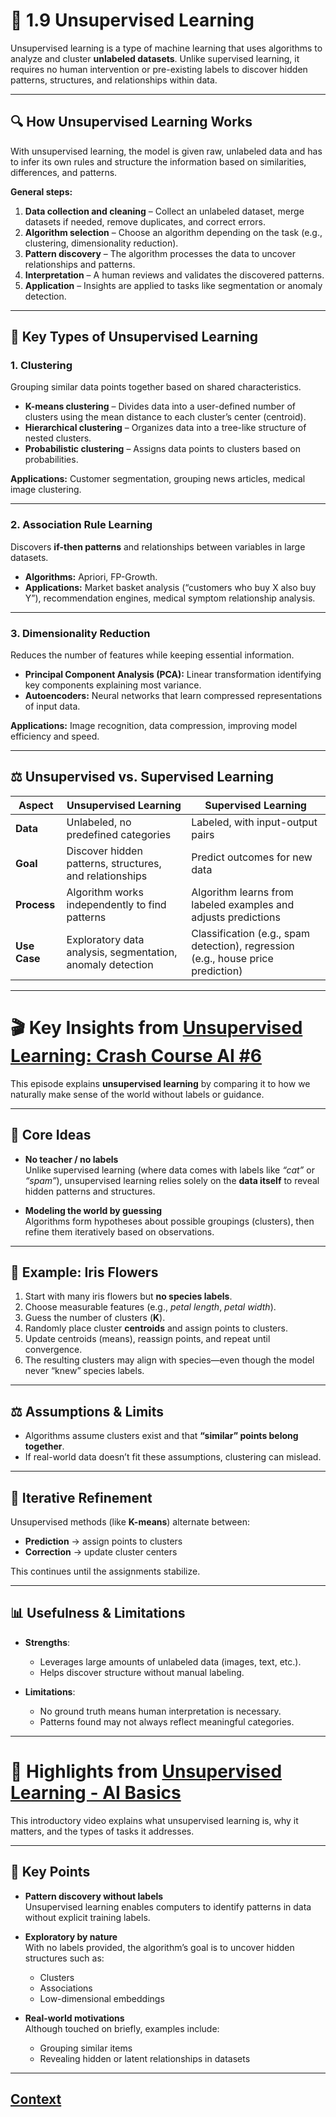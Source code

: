 # 🧩 1.9 Unsupervised Learning

Unsupervised learning is a type of machine learning that uses algorithms to analyze and cluster **unlabeled datasets**. Unlike supervised learning, it requires no human intervention or pre-existing labels to discover hidden patterns, structures, and relationships within data.

---

## 🔍 How Unsupervised Learning Works
With unsupervised learning, the model is given raw, unlabeled data and has to infer its own rules and structure the information based on similarities, differences, and patterns.  

**General steps:**
1. **Data collection and cleaning** – Collect an unlabeled dataset, merge datasets if needed, remove duplicates, and correct errors.  
2. **Algorithm selection** – Choose an algorithm depending on the task (e.g., clustering, dimensionality reduction).  
3. **Pattern discovery** – The algorithm processes the data to uncover relationships and patterns.  
4. **Interpretation** – A human reviews and validates the discovered patterns.  
5. **Application** – Insights are applied to tasks like segmentation or anomaly detection.  

---

## 🔑 Key Types of Unsupervised Learning

### 1. Clustering
Grouping similar data points together based on shared characteristics.  
- **K-means clustering** – Divides data into a user-defined number of clusters using the mean distance to each cluster’s center (centroid).  
- **Hierarchical clustering** – Organizes data into a tree-like structure of nested clusters.  
- **Probabilistic clustering** – Assigns data points to clusters based on probabilities.  

**Applications:** Customer segmentation, grouping news articles, medical image clustering.

---

### 2. Association Rule Learning
Discovers **if-then patterns** and relationships between variables in large datasets.  
- **Algorithms:** Apriori, FP-Growth.  
- **Applications:** Market basket analysis (“customers who buy X also buy Y”), recommendation engines, medical symptom relationship analysis.  

---

### 3. Dimensionality Reduction
Reduces the number of features while keeping essential information.  
- **Principal Component Analysis (PCA):** Linear transformation identifying key components explaining most variance.  
- **Autoencoders:** Neural networks that learn compressed representations of input data.  

**Applications:** Image recognition, data compression, improving model efficiency and speed.  

---

## ⚖️ Unsupervised vs. Supervised Learning

| Aspect      | Unsupervised Learning | Supervised Learning |
|-------------|-----------------------|---------------------|
| **Data**    | Unlabeled, no predefined categories | Labeled, with input-output pairs |
| **Goal**    | Discover hidden patterns, structures, and relationships | Predict outcomes for new data |
| **Process** | Algorithm works independently to find patterns | Algorithm learns from labeled examples and adjusts predictions |
| **Use Case**| Exploratory data analysis, segmentation, anomaly detection | Classification (e.g., spam detection), regression (e.g., house price prediction) |

---

# 🎬 Key Insights from [Unsupervised Learning: Crash Course AI #6](https://www.youtube.com/watch?v=JnnaDNNb380)

This episode explains **unsupervised learning** by comparing it to how we naturally make sense of the world without labels or guidance.

---

## 🧠 Core Ideas

- **No teacher / no labels**  
  Unlike supervised learning (where data comes with labels like *“cat”* or *“spam”*), unsupervised learning relies solely on the **data itself** to reveal hidden patterns and structures.  

- **Modeling the world by guessing**  
  Algorithms form hypotheses about possible groupings (clusters), then refine them iteratively based on observations.  

---

## 🌸 Example: Iris Flowers

1. Start with many iris flowers but **no species labels**.  
2. Choose measurable features (e.g., *petal length*, *petal width*).  
3. Guess the number of clusters (**K**).  
4. Randomly place cluster **centroids** and assign points to clusters.  
5. Update centroids (means), reassign points, and repeat until convergence.  
6. The resulting clusters may align with species—even though the model never “knew” species labels.  

---

## ⚖️ Assumptions & Limits

- Algorithms assume clusters exist and that **“similar” points belong together**.  
- If real-world data doesn’t fit these assumptions, clustering can mislead.  

---

## 🔄 Iterative Refinement

Unsupervised methods (like **K-means**) alternate between:  

- **Prediction** → assign points to clusters  
- **Correction** → update cluster centers  

This continues until the assignments stabilize.  

---

## 📊 Usefulness & Limitations

- **Strengths**:  
  - Leverages large amounts of unlabeled data (images, text, etc.).  
  - Helps discover structure without manual labeling.  

- **Limitations**:  
  - No ground truth means human interpretation is necessary.  
  - Patterns found may not always reflect meaningful categories.  

---


# 🎥 Highlights from [Unsupervised Learning - AI Basics](https://www.youtube.com/watch?v=5yeJ03crTrI)

This introductory video explains what unsupervised learning is, why it matters, and the types of tasks it addresses.

---

## 🔑 Key Points

- **Pattern discovery without labels**  
  Unsupervised learning enables computers to identify patterns in data without explicit training labels.  

- **Exploratory by nature**  
  With no labels provided, the algorithm’s goal is to uncover hidden structures such as:  
  - Clusters  
  - Associations  
  - Low-dimensional embeddings  

- **Real-world motivations**  
  Although touched on briefly, examples include:  
  - Grouping similar items  
  - Revealing hidden or latent relationships in datasets  

---


## [Context](./../context.md)
